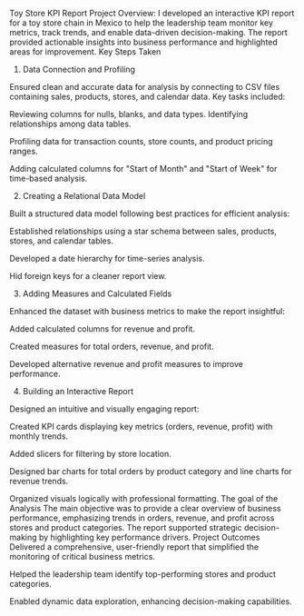 Toy Store KPI Report
Project Overview: I developed an interactive KPI report for a toy store chain in Mexico to help the leadership team monitor key metrics, track trends, and enable data-driven decision-making. The report provided actionable insights into business performance and highlighted areas for improvement.
Key Steps Taken
1. Data Connection and Profiling

Ensured clean and accurate data for analysis by connecting to CSV files containing sales, products, stores, and calendar data. Key tasks included:

Reviewing columns for nulls, blanks, and data types.
Identifying relationships among data tables.

Profiling data for transaction counts, store counts, and product pricing ranges.

Adding calculated columns for "Start of Month" and "Start of Week" for time-based analysis.

2. Creating a Relational Data Model

Built a structured data model following best practices for efficient analysis:

Established relationships using a star schema between sales, products, stores, and calendar tables.

Developed a date hierarchy for time-series analysis.

Hid foreign keys for a cleaner report view.

3. Adding Measures and Calculated Fields

Enhanced the dataset with business metrics to make the report insightful:

Added calculated columns for revenue and profit.

Created measures for total orders, revenue, and profit.

Developed alternative revenue and profit measures to improve performance.

4. Building an Interactive Report

Designed an intuitive and visually engaging report:

Created KPI cards displaying key metrics (orders, revenue, profit) with monthly trends.

Added slicers for filtering by store location.

Designed bar charts for total orders by product category and line charts for revenue trends.

Organized visuals logically with professional formatting.
The goal of the Analysis
The main objective was to provide a clear overview of business performance, emphasizing trends in orders, revenue, and profit across stores and product categories. The report supported strategic decision-making by highlighting key performance drivers.
Project Outcomes
Delivered a comprehensive, user-friendly report that simplified the monitoring of critical business metrics.

Helped the leadership team identify top-performing stores and product categories.

Enabled dynamic data exploration, enhancing decision-making capabilities.
